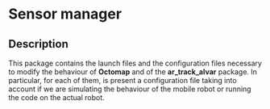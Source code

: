 # Sensor manager

## Description

This package contains the launch files and the configuration files necessary to modify the behaviour of **Octomap** and of the **ar_track_alvar** package. In particular, for each of them, is present a configuration file taking into account if we are simulating the behaviour of the mobile robot or running the code on the actual robot.

